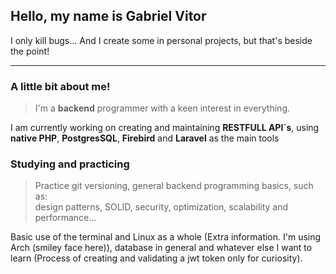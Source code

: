 ## Hello, my name is Gabriel Vitor

I only kill bugs...
And I create some in personal projects, but that's beside the point!

---

### A little bit about me!

>I'm a **backend** programmer with a keen interest in everything.  

I am currently working on creating and maintaining **RESTFULL API`s**, using **native PHP**, **PostgresSQL**, **Firebird** and **Laravel** as the main tools

### Studying and practicing

> Practice git versioning, general backend programming basics, such as:  
> design patterns, SOLID, security, optimization, scalability and performance...

Basic use of the terminal and Linux as a whole (Extra information. I'm using Arch (smiley face here)), database in general and whatever else I want to learn (Process of creating and validating a jwt token only for curiosity).
